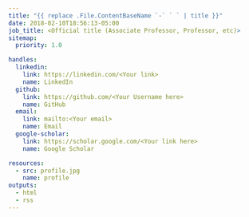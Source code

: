 ```yaml
---
title: "{{ replace .File.ContentBaseName `-` ` ` | title }}"
date: 2018-02-10T18:56:13-05:00
job_title: <Official title (Associate Professor, Professor, etc)>
sitemap:
  priority: 1.0

handles:
  linkedin:
    link: https://linkedin.com/<Your link>
    name: LinkedIn
  github:
    link: https://github.com/<Your Username here>
    name: GitHub
  email:
    link: mailto:<Your email>
    name: Email
  google-scholar:
    link: https://scholar.google.com/<Your link here>
    name: Google Scholar

resources:
  - src: profile.jpg
    name: profile
outputs:
  - html
  - rss
---
```


<Enter your biography here>
